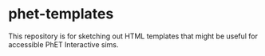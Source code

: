 # phet-templates
                  
This repository is for sketching out HTML templates that might be useful for accessible PhET Interactive sims.